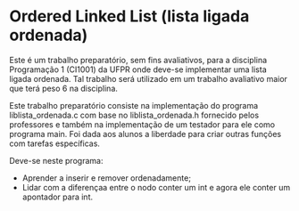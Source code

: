 # Ordered Linked List (lista ligada ordenada)

Este é um trabalho preparatório, sem fins avaliativos, para a disciplina Programação 1 (CI1001) da UFPR onde deve-se implementar uma lista ligada ordenada. Tal trabalho será utilizado em um trabalho avaliativo maior que terá peso 6 na disciplina.

Este trabalho preparatório consiste na implementação do programa liblista_ordenada.c com base no liblista_ordenada.h fornecido pelos professores e também na implementação de um testador para ele como programa main.
Foi dada aos alunos a liberdade para criar outras funções com tarefas específicas.

Deve-se neste programa:
- Aprender a inserir e remover ordenadamente;
- Lidar com a diferençaa entre o nodo conter um int e agora ele conter
um apontador para int.
